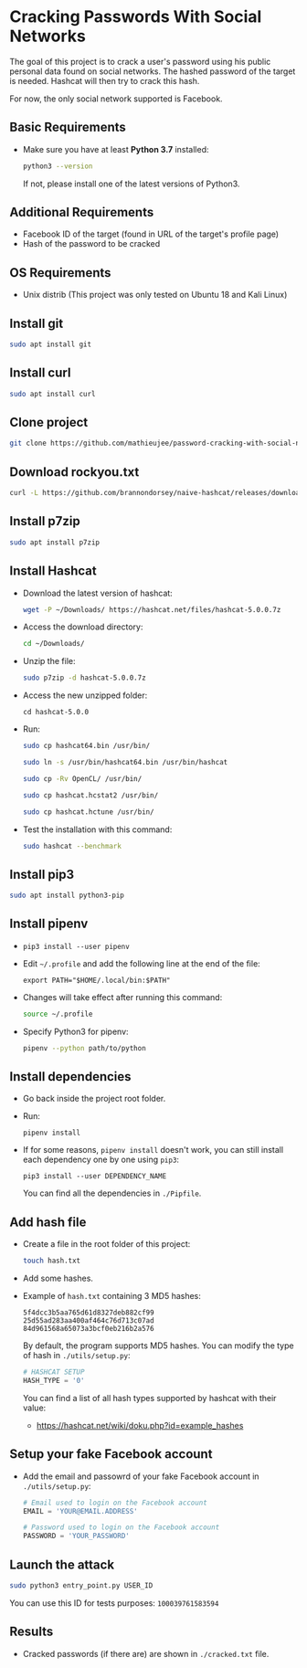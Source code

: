 

# Cracking Passwords With Social Networks

The goal of this project is to crack a user's password using his public personal data found on social networks. The hashed password of the target is needed. Hashcat will then try to crack this hash.

For now, the only social network supported is Facebook.



## Basic Requirements

- Make sure you have at least **Python 3.7** installed:

  ```bash
  python3 --version
  ```

  If not, please install one of the latest versions of Python3.



## Additional Requirements

- Facebook ID of the target (found in URL of the target's profile page)
- Hash of the password to be cracked



## OS Requirements

- Unix distrib (This project was only tested on Ubuntu 18 and Kali Linux)



## Install git 

```bash
sudo apt install git
```



## Install curl

```bash
sudo apt install curl
```



## Clone project

```bash
git clone https://github.com/mathieujee/password-cracking-with-social-networks.git
```



## Download rockyou.txt

```bash
curl -L https://github.com/brannondorsey/naive-hashcat/releases/download/data/rockyou.txt -o extended_wordlists/rockyou.txt
```



## Install p7zip

```bash
sudo apt install p7zip
```



## Install Hashcat

- Download the latest version of hashcat:

  ```bash
  wget -P ~/Downloads/ https://hashcat.net/files/hashcat-5.0.0.7z
  ```

- Access the download directory:

  ```bash
  cd ~/Downloads/
  ```

- Unzip the file:

  ```bash
  sudo p7zip -d hashcat-5.0.0.7z
  ```

- Access the new unzipped folder:

  ```
  cd hashcat-5.0.0
  ```

- Run:

  ```bash
  sudo cp hashcat64.bin /usr/bin/
  ```

  ```bash
  sudo ln -s /usr/bin/hashcat64.bin /usr/bin/hashcat
  ```

  ```bash
  sudo cp -Rv OpenCL/ /usr/bin/
  ```

  ```bash
  sudo cp hashcat.hcstat2 /usr/bin/
  ```

  ```bash
  sudo cp hashcat.hctune /usr/bin/
  ```

- Test the installation with this command:

  ```bash
  sudo hashcat --benchmark
  ```

  

## Install pip3

``` bash
sudo apt install python3-pip
```



## Install pipenv

- ```
  pip3 install --user pipenv
  ```

- Edit `~/.profile` and add the following line at the end of the file:

  ```
  export PATH="$HOME/.local/bin:$PATH"
  ```

- Changes will take effect after running this command:

  ```bash
  source ~/.profile
  ```

- Specify Python3 for pipenv:

  ```bash
  pipenv --python path/to/python
  ```

  

## Install dependencies

- Go back inside the project root folder.

- Run:

  ```
  pipenv install
  ```

- If for some reasons, `pipenv install` doesn't work, you can still install each dependency one by one using `pip3`:

  ```
  pip3 install --user DEPENDENCY_NAME
  ```

  You can find all the dependencies in `./Pipfile`.

  

## Add hash file

- Create a file in the root folder of this project:

  ```bash
  touch hash.txt
  ```

- Add some hashes.

- Example of `hash.txt` containing 3 MD5 hashes:

  ```
  5f4dcc3b5aa765d61d8327deb882cf99
  25d55ad283aa400af464c76d713c07ad
  84d961568a65073a3bcf0eb216b2a576
  ```

  By default, the program supports MD5 hashes. You can modify the type of hash in `./utils/setup.py`:

  ```python
  # HASHCAT SETUP
  HASH_TYPE = '0'
  ```

  You can find a list of all hash types supported by hashcat with their value: 

  - https://hashcat.net/wiki/doku.php?id=example_hashes

## Setup your fake Facebook account

- Add the email and passowrd of your fake Facebook account in `./utils/setup.py`:
  ```python
  # Email used to login on the Facebook account
  EMAIL = 'YOUR@EMAIL.ADDRESS'

  # Password used to login on the Facebook account
  PASSWORD = 'YOUR_PASSWORD'
  ```
  
## Launch the attack

```bash
sudo python3 entry_point.py USER_ID
```

You can use this ID for tests purposes: `100039761583594`



## Results

- Cracked passwords (if there are) are shown in `./cracked.txt` file.
